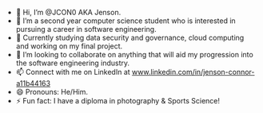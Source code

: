 - 👋 Hi, I’m @JCON0 AKA Jenson. 
- 👀 I’m a second year computer science student who is interested in pursuing a career in software engineering.
- 🌱 Currently studying data security and governance, cloud computing and working on my final project.
- 💞️ I’m looking to collaborate on anything that will aid my progression into the software engineering industry.
- 📫 Connect with me on LinkedIn at www.linkedin.com/in/jenson-connor-a11b44163
- 😄 Pronouns: He/Him.
- ⚡ Fun fact: I have a diploma in photography & Sports Science!

<!---
JCON0/JCON0 is a ✨ special ✨ repository because its `README.md` (this file) appears on your GitHub profile.
You can click the Preview link to take a look at your changes.
--->
